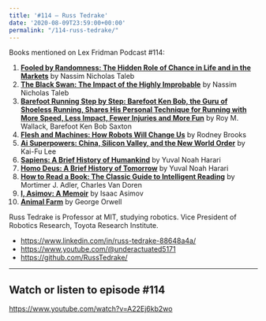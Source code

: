 ```yaml
---
title: '#114 – Russ Tedrake'
date: '2020-08-09T23:59:00+00:00'
permalink: "/114-russ-tedrake/"
---
```


Books mentioned on Lex Fridman Podcast #114:

1. <b><a href="https://amzn.to/3ikW5zP" target="_blank" rel="sponsored noopener noreferrer">Fooled by Randomness: The Hidden Role of Chance in Life and in the Markets</a></b> by Nassim Nicholas Taleb
2. <b><a href="https://amzn.to/3VbnNxf" target="_blank" rel="sponsored noopener noreferrer">The Black Swan: The Impact of the Highly Improbable</a></b> by Nassim Nicholas Taleb
3. <b><a href="https://amzn.to/3Vf6ziz" target="_blank" rel="sponsored noopener noreferrer">Barefoot Running Step by Step: Barefoot Ken Bob, the Guru of Shoeless Running, Shares His Personal Technique for Running with More Speed, Less Impact, Fewer Injuries and More Fun</a></b> by Roy M. Wallack, Barefoot Ken Bob Saxton
4. <b><a href="https://amzn.to/3ilpgmp" target="_blank" rel="sponsored noopener noreferrer">Flesh and Machines: How Robots Will Change Us</a></b> by Rodney Brooks
5. <b><a href="https://amzn.to/3XGdByo" target="_blank" rel="sponsored noopener noreferrer">Ai Superpowers: China, Silicon Valley, and the New World Order</a></b> by Kai-Fu Lee
6. <b><a href="https://amzn.to/3F6NadZ" target="_blank" rel="sponsored noopener noreferrer">Sapiens: A Brief History of Humankind</a></b> by Yuval Noah Harari
7. <b><a href="https://amzn.to/3EHdTg4" target="_blank" rel="sponsored noopener noreferrer">Homo Deus: A Brief History of Tomorrow</a></b> by Yuval Noah Harari
8. <b><a href="https://amzn.to/3OOfdCs" target="_blank" rel="sponsored noopener noreferrer">How to Read a Book: The Classic Guide to Intelligent Reading</a></b> by Mortimer J. Adler, Charles Van Doren
9. <b><a href="https://amzn.to/3UbKznE" target="_blank" rel="sponsored noopener noreferrer">I, Asimov: A Memoir</a></b> by Isaac Asimov
10. <b><a href="https://amzn.to/3XDVXeL" target="_blank" rel="sponsored noopener noreferrer">Animal Farm</a></b> by George Orwell

<!--more-->

Russ Tedrake is Professor at MIT, studying robotics. Vice President of Robotics Research, Toyota Research Institute.

- <a href="https://www.linkedin.com/in/russ-tedrake-88648a4a/" target="_blank">https://www.linkedin.com/in/russ-tedrake-88648a4a/</a>
- <a href="https://www.youtube.com/@underactuated5171" target="_blank">https://www.youtube.com/@underactuated5171</a>
- <a href="https://github.com/RussTedrake/" target="_blank">https://github.com/RussTedrake/</a>

- - - - - -

## Watch or listen to episode #114

<https://www.youtube.com/watch?v=A22Ej6kb2wo>